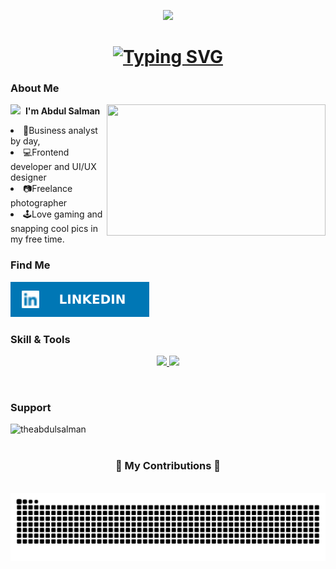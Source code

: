 
<p align=center><img src="https://github.com/theabdulsalman/theabdulsalman/assets/143430536/56d7ee7f-b9e3-48e9-9af6-a056c43f26ab"/></p>



<h1 align="center">
<a href="https://git.io/typing-svg"><img src="https://readme-typing-svg.demolab.com?font=Platypi&pause=1000&color=1E6AE1&center=true&random=false&width=435&lines=Business+Analyst%2C;Frontend+developer%2C;UI%2FUX+Designer%2C;Freelance+Photographer." alt="Typing SVG" /></a>
</h1>

<h3 align="left">About Me</h3>
<img src="https://github.com/Nquenan/Nquenan/assets/112055340/32a6edd8-9667-41d7-a458-f2b75693046a"  width="350px" height="210px" align="right"/> 
<p><img src="https://media.tenor.com/UdMNNyr9BgIAAAAi/discord-discordgifemoji.gif" />&nbsp; <b>I'm Abdul Salman</b> </p>
<li>💼Business analyst by day,</li>
<li>💻Frontend developer and UI/UX designer</li>
<li>📷Freelance photographer</li>
<li>🕹️Love gaming and snapping cool pics in my free time.</li>

<h3 align="left">Find Me</h3>
<a href="https://www.linkedin.com/in/theabdulsalman/"><img src="https://raw.githubusercontent.com/PROxZIMA/PROxZIMA/master/src/social/linkedin.svg" alt="theabdulsalman"/></a></a>
  
<br>

<div>
<h3 align="left">Skill & Tools</h3>
  <p align="center">
  <a href="https://skillicons.dev">
    <img src="https://skillicons.dev/icons?i=js,html,css,cpp,py,r,github,eclipse,vscode" />
    <img src="https://skillicons.dev/icons?i=ae,ps,pr,figma" />
    
  </a>
</p>



<br>
<h3 align="left">Support</h3>
<p><a href="https://www.buymeacoffee.com/theabdulsalman"> <img align="left" src="https://cdn.buymeacoffee.com/buttons/v2/default-yellow.png" height="50" width="210" alt="theabdulsalman" /></a></p>



<br> <br>
<div align="center">
<h3>🐍 My Contributions 🐍</h3>
  <br>
<picture>
  <source media="(prefers-color-scheme: dark)" srcset="https://raw.githubusercontent.com/theabdulsalman/theabdulsalman/output/github-contribution-grid-snake-dark.svg">
  <source media="(prefers-color-scheme: light)" srcset="https://raw.githubusercontent.com/theabdulsalman/theabdulsalman/output/github-contribution-grid-snake.svg">
  <img alt="github contribution grid snake animation" src="https://raw.githubusercontent.com/theabdulsalman/theabdulsalman/output/github-contribution-grid-snake.svg">
</picture>
</br>
</div>






